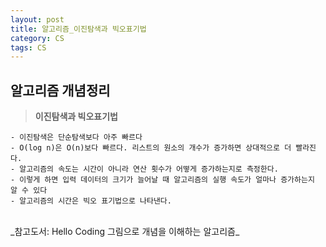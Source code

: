 ```yaml
---
layout: post
title: 알고리즘_이진탐색과 빅오표기법
category: CS
tags: CS
---
```


## 알고리즘 개념정리

> **이진탐색과 빅오표기법**

    - 이진탐색은 단순탐색보다 아주 빠르다
    - O(log n)은 O(n)보다 빠르다. 리스트의 원소의 개수가 증가하면 상대적으로 더 빨라진다.
    - 알고리즘의 속도는 시간이 아니라 연산 횟수가 어떻게 증가하는지로 측정한다.
    - 이렇게 하면 입력 데이터의 크기가 늘어날 때 알고리즘의 실행 속도가 얼마나 증가하는지 알 수 있다
    - 알고리즘의 시간은 빅오 표기법으로 나타낸다.

  <br>
_참고도서: Hello Coding 그림으로 개념을 이해하는 알고리즘_
